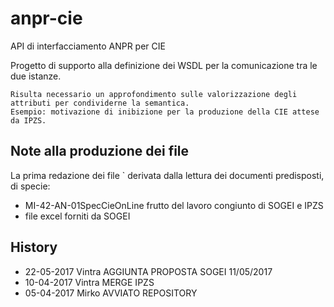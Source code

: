 # anpr-cie
API di interfacciamento ANPR per CIE

Progetto di supporto alla definizione dei WSDL per la comunicazione tra le due istanze.

```
Risulta necessario un approfondimento sulle valorizzazione degli attributi per condividerne la semantica.
Esempio: motivazione di inibizione per la produzione della CIE attese da IPZS.
```


## Note alla produzione dei file
La prima redazione dei file &grave; derivata dalla lettura dei documenti predisposti, di specie:
- MI-42-AN-01SpecCieOnLine frutto del lavoro congiunto di SOGEI e IPZS
- file excel forniti da SOGEI

## History
- 22-05-2017  Vintra  AGGIUNTA PROPOSTA SOGEI 11/05/2017
- 10-04-2017  Vintra  MERGE IPZS
- 05-04-2017  Mirko   AVVIATO REPOSITORY 
